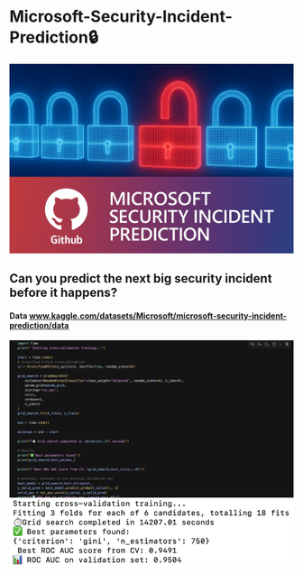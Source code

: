 # Microsoft-Security-Incident-Prediction🔒




<img src="Image1.png" alt="Security Prediction Illustration" width="600"/>


## Can you predict the next big security incident before it happens?

#### Data www.kaggle.com/datasets/Microsoft/microsoft-security-incident-prediction/data



<img src="Random_Forest.png" alt="Security Prediction Illustration" width="600"/>



<img src="ROC-CV.png" alt="Security Prediction Illustration" width="600"/>
